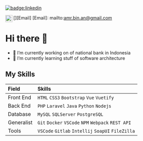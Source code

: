 <!--
**amrann/amrann** is a ✨ _special_ ✨ repository because its `README.md` (this file) appears on your GitHub profile.

Here are some ideas to get you started:

- 🔭 I’m currently working on ...
- 🌱 I’m currently learning ...
- 👯 I’m looking to collaborate on ...
- 🤔 I’m looking for help with ...
- 💬 Ask me about ...
- 📫 How to reach me: ...
- 😄 Pronouns: ...
- ⚡ Fun fact: ...

📫 **How to reach me:**

[<img align="left" alt="amr.bin.an@gmail.com" width="22px" src="http://simpleicons.org/icons/gmail.svg" />][Email]
[<img align="left" alt="linkedin.com/in/amran-944b64a5" width="22px" src="https://cdn.jsdelivr.net/npm/simple-icons@v3/icons/linkedin.svg" />][Linked]
[<img align="left" alt="twitter.com/mraann_" width="22px" src="https://cdn.jsdelivr.net/npm/simple-icons@v3/icons/twitter.svg" />][Twitter]
[<img align="left" alt="instagram.com/amran.maruusy/" width="22px" src="https://cdn.jsdelivr.net/npm/simple-icons@3.13.0/icons/instagram.svg" />][Instagram]
<br />
<br />
[Email]: mailto:amr.bin.an@gmail.com
[Linked]: https://linkedin.com/in/amran-944b64a5
[Twitter]: #
[Instagram]: https://instagram.com/amran.maruusy

![](https://img.shields.io/badge/-VSCode-0078d7?style=flat&logo=visual-studio-code&logoColor=white&color=0078d7)
![](https://img.shields.io/badge/-Jupyter-F37626?style=flat&logo=jupyter&logoColor=white&color=F37626)
![](https://img.shields.io/badge/-Colab-F4B400?style=flat&logo=google-colab&logoColor=white&color=F4B400)
![](https://img.shields.io/badge/-Git-F05032?style=flat&logo=Git&logoColor=white&color=F05032)
![](https://img.shields.io/badge/-Docker-2496ED?style=flat&logo=docker&logoColor=white&color=2496ED)
![](https://img.shields.io/badge/-Laravel-FF2D20?style=flat&logo=laravel&logoColor=white&color=FF2D20)
![](https://img.shields.io/badge/-Python-3776AB?style=flat&logo=python&logoColor=white&color=3776AB)
![](https://img.shields.io/badge/-PHP-777BB4?style=flat&logo=php&logoColor=white&color=777BB4)
![](https://img.shields.io/badge/-Kotlin-0095D5?style=flat&logo=kotlin&logoColor=white&color=0095D5)
![](https://img.shields.io/badge/-Android%20Studio-3DDC84?style=flat&logo=android-studio&logoColor=white&color=3DDC84)

<a href="amran.maruusy@gmail.com">![badge:twitter](https://img.shields.io/badge/Twitter-1DA1F2?style=for-the-badge&logo=twitter&logoColor=white)</a>
-->
<a href="linkedin.com/in/amran-944b64a5">![badge:linkedin](https://img.shields.io/badge/LinkedIn-0077B5?style=for-the-badge&logo=linkedin&logoColor=white)</a>

[<img align="left" alt="amr.bin.an@gmail.com" width="22px" src="http://simpleicons.org/icons/gmail.svg" />][Email]
[Email]: mailto:amr.bin.an@gmail.com


# Hi there 👋
- 🔭 I’m currently working on of national bank in Indonesia
- 🌱 I’m currently learning stuff of software architecture

## My Skills
| Field        | Skills                                           |
|:-------------|:-------------------------------------------------|
| Front End  | `HTML` `CSS3` `Bootstrap` `Vue` `Vuetify`          |
| Back End   | `PHP` `Laravel` `Java` `Python` `Nodejs`           |
| Database   | `MySQL` `SQLServer` `PostgreSQL`                   |
| Generalist | `Git` `Docker` `VSCode` `NPM` `Webpack` `REST API` |
| Tools      | `VSCode` `Gitlab` `Intellij` `SoapUI` `FileZilla`  |




